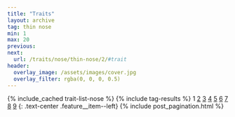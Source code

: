 ```yaml
---
title: "Traits"
layout: archive
tag: thin nose
min: 1
max: 20
previous:
next:
  url: /traits/nose/thin-nose/2/#trait
header:
  overlay_image: /assets/images/cover.jpg
  overlay_filter: rgba(0, 0, 0, 0.5)
---
```

{% include_cached trait-list-nose %}
{% include tag-results %}
1 [2](/traits/nose/thin-nose/2/#trait) [3](/traits/nose/thin-nose/3/#trait) [4](/traits/nose/thin-nose/4/#trait) [5](/traits/nose/thin-nose/5/#trait) [6](/traits/nose/thin-nose/6/#trait) [7](/traits/nose/thin-nose/7/#trait) [8](/traits/nose/thin-nose/8/#trait) [9](/traits/nose/thin-nose/9/#trait) 
{: .text-center .feature__item--left}
{% include post_pagination.html %}
